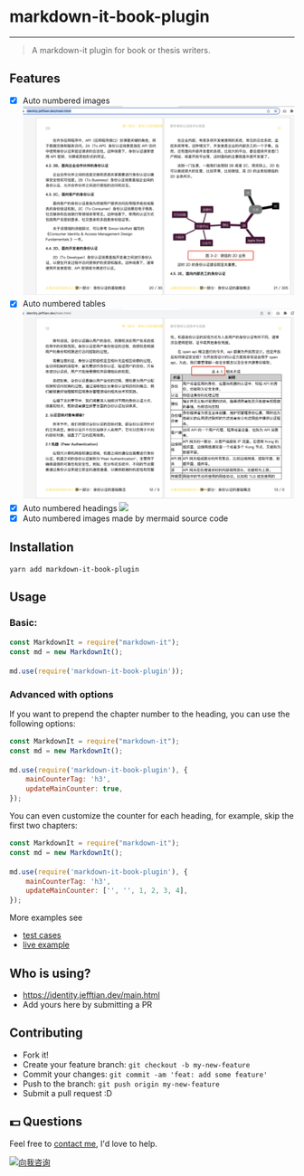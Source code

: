 # markdown-it-book-plugin

---------------

> A markdown-it plugin for book or thesis writers.

## Features

- [x] Auto numbered images ![](./assets/images.png)
- [x] Auto numbered tables ![](./assets/table.png)
- [x] Auto numbered headings ![](./assets/chapter.png)
- [x] Auto numbered images made by mermaid source code

## Installation

```shell
yarn add markdown-it-book-plugin
```

## Usage

### Basic:

```js
const MarkdownIt = require("markdown-it");
const md = new MarkdownIt();

md.use(require('markdown-it-book-plugin'));
```

### Advanced with options

If you want to prepend the chapter number to the heading, you can use the following options:

```js
const MarkdownIt = require("markdown-it");
const md = new MarkdownIt();

md.use(require('markdown-it-book-plugin'), {
    mainCounterTag: 'h3',
    updateMainCounter: true,
});
```

You can even customize the counter for each heading, for example, skip the first two chapters:

```js
const MarkdownIt = require("markdown-it");
const md = new MarkdownIt();

md.use(require('markdown-it-book-plugin'), {
    mainCounterTag: 'h3',
    updateMainCounter: ['', '', 1, 2, 3, 4],
});
```


More examples see

- [test cases](https://github.com/Jeff-Tian/markdown-it-book-plugin/blob/main/test/markdown-it-book.test.js)
- [live example](https://github.com/Jeff-Tian/AllAboutIdentity/blob/main/docs/.vitepress/config.ts#L24)

## Who is using?

- https://identity.jefftian.dev/main.html
- Add yours here by submitting a PR

## Contributing

- Fork it!
- Create your feature branch: `git checkout -b my-new-feature`
- Commit your changes: `git commit -am 'feat: add some feature'`
- Push to the branch: `git push origin my-new-feature`
- Submit a pull request :D

## 💵 Questions

Feel free to [contact me](https://www.zhihu.com/consult/people/1073548674713423872), I'd love to help.

<a href="https://www.zhihu.com/consult/people/1073548674713423872" target="blank"><img src="https://first-go-vercel.vercel.app/api/dynamicimage" alt="向我咨询"/></a>
